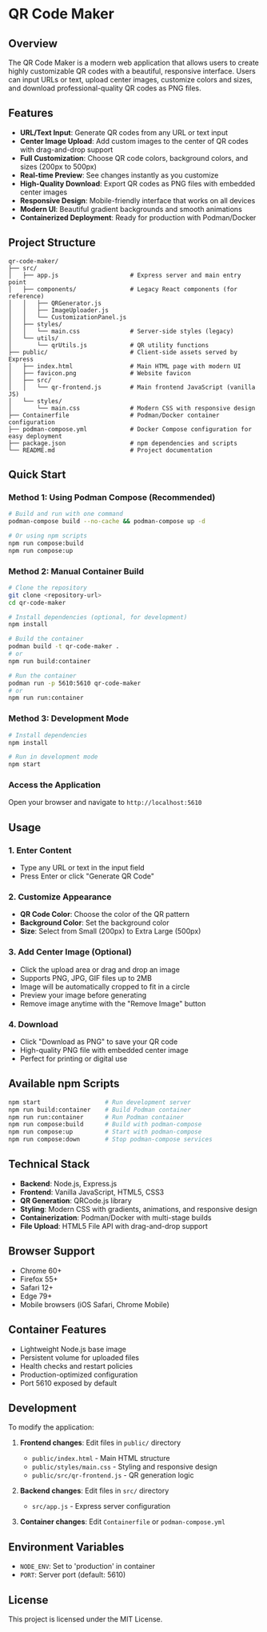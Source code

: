 # QR Code Maker

## Overview
The QR Code Maker is a modern web application that allows users to create highly customizable QR codes with a beautiful, responsive interface. Users can input URLs or text, upload center images, customize colors and sizes, and download professional-quality QR codes as PNG files.

## Features
- **URL/Text Input**: Generate QR codes from any URL or text input
- **Center Image Upload**: Add custom images to the center of QR codes with drag-and-drop support
- **Full Customization**: Choose QR code colors, background colors, and sizes (200px to 500px)
- **Real-time Preview**: See changes instantly as you customize
- **High-Quality Download**: Export QR codes as PNG files with embedded center images
- **Responsive Design**: Mobile-friendly interface that works on all devices
- **Modern UI**: Beautiful gradient backgrounds and smooth animations
- **Containerized Deployment**: Ready for production with Podman/Docker

## Project Structure
```
qr-code-maker/
├── src/
│   ├── app.js                    # Express server and main entry point
│   ├── components/               # Legacy React components (for reference)
│   │   ├── QRGenerator.js
│   │   ├── ImageUploader.js
│   │   └── CustomizationPanel.js
│   ├── styles/
│   │   └── main.css              # Server-side styles (legacy)
│   └── utils/
│       └── qrUtils.js            # QR utility functions
├── public/                       # Client-side assets served by Express
│   ├── index.html                # Main HTML page with modern UI
│   ├── favicon.png               # Website favicon
│   ├── src/
│   │   └── qr-frontend.js        # Main frontend JavaScript (vanilla JS)
│   └── styles/
│       └── main.css              # Modern CSS with responsive design
├── Containerfile                 # Podman/Docker container configuration
├── podman-compose.yml            # Docker Compose configuration for easy deployment
├── package.json                  # npm dependencies and scripts
└── README.md                     # Project documentation
```

## Quick Start

### Method 1: Using Podman Compose (Recommended)
```bash
# Build and run with one command
podman-compose build --no-cache && podman-compose up -d

# Or using npm scripts
npm run compose:build
npm run compose:up
```

### Method 2: Manual Container Build
```bash
# Clone the repository
git clone <repository-url>
cd qr-code-maker

# Install dependencies (optional, for development)
npm install

# Build the container
podman build -t qr-code-maker .
# or
npm run build:container

# Run the container
podman run -p 5610:5610 qr-code-maker
# or
npm run run:container
```

### Method 3: Development Mode
```bash
# Install dependencies
npm install

# Run in development mode
npm start
```

### Access the Application
Open your browser and navigate to `http://localhost:5610`

## Usage

### 1. Enter Content
- Type any URL or text in the input field
- Press Enter or click "Generate QR Code"

### 2. Customize Appearance
- **QR Code Color**: Choose the color of the QR pattern
- **Background Color**: Set the background color
- **Size**: Select from Small (200px) to Extra Large (500px)

### 3. Add Center Image (Optional)
- Click the upload area or drag and drop an image
- Supports PNG, JPG, GIF files up to 2MB
- Image will be automatically cropped to fit in a circle
- Preview your image before generating
- Remove image anytime with the "Remove Image" button

### 4. Download
- Click "Download as PNG" to save your QR code
- High-quality PNG file with embedded center image
- Perfect for printing or digital use

## Available npm Scripts
```bash
npm start                  # Run development server
npm run build:container    # Build Podman container
npm run run:container      # Run Podman container
npm run compose:build      # Build with podman-compose
npm run compose:up         # Start with podman-compose
npm run compose:down       # Stop podman-compose services
```

## Technical Stack
- **Backend**: Node.js, Express.js
- **Frontend**: Vanilla JavaScript, HTML5, CSS3
- **QR Generation**: QRCode.js library
- **Styling**: Modern CSS with gradients, animations, and responsive design
- **Containerization**: Podman/Docker with multi-stage builds
- **File Upload**: HTML5 File API with drag-and-drop support

## Browser Support
- Chrome 60+
- Firefox 55+
- Safari 12+
- Edge 79+
- Mobile browsers (iOS Safari, Chrome Mobile)

## Container Features
- Lightweight Node.js base image
- Persistent volume for uploaded files
- Health checks and restart policies
- Production-optimized configuration
- Port 5610 exposed by default

## Development
To modify the application:

1. **Frontend changes**: Edit files in `public/` directory
   - `public/index.html` - Main HTML structure
   - `public/styles/main.css` - Styling and responsive design
   - `public/src/qr-frontend.js` - QR generation logic

2. **Backend changes**: Edit files in `src/` directory
   - `src/app.js` - Express server configuration

3. **Container changes**: Edit `Containerfile` or `podman-compose.yml`

## Environment Variables
- `NODE_ENV`: Set to 'production' in container
- `PORT`: Server port (default: 5610)


## License
This project is licensed under the MIT License.